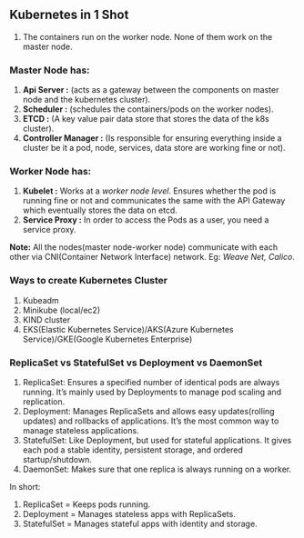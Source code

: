 ## Kubernetes in 1 Shot

1. The containers run on the worker node. None of them work on the master node.

### Master Node has:
1. **Api Server :** (acts as a gateway between the components on master node and the kubernetes cluster).
2. **Scheduler :** (schedules the containers/pods on the worker nodes).
3. **ETCD :** (A key value pair data store that stores the data of the k8s cluster).
4. **Controller Manager :** (Is responsible for ensuring everything inside a cluster be it a pod, node, services, data store are working fine or not).

### Worker Node has:
1. **Kubelet :** Works at a _worker node level_. Ensures whether the pod is running fine or not and communicates the same with the API Gateway which eventually stores the data on etcd.
2. **Service Proxy :** In order to access the Pods as a user, you need a service proxy.

**Note:** All the nodes(master node-worker node) communicate with each other via CNI(Container Network Interface) network. Eg: _Weave Net, Calico_.

### Ways to create Kubernetes Cluster
1. Kubeadm
2. Minikube (local/ec2)
3. KIND cluster
4. EKS(Elastic Kubernetes Service)/AKS(Azure Kubernetes Service)/GKE(Google Kubernetes Enterprise)

### ReplicaSet vs StatefulSet vs Deployment vs DaemonSet
1. ReplicaSet: Ensures a specified number of identical pods are always running. It’s mainly used by Deployments to manage pod scaling and replication.
2. Deployment: Manages ReplicaSets and allows easy updates(rolling updates) and rollbacks of applications. It’s the most common way to manage stateless applications.
3. StatefulSet: Like Deployment, but used for stateful applications. It gives each pod a stable identity, persistent storage, and ordered startup/shutdown.
4. DaemonSet: Makes sure that one replica is always running on a worker.

In short:
1. ReplicaSet = Keeps pods running.
2. Deployment = Manages stateless apps with ReplicaSets.
3. StatefulSet = Manages stateful apps with identity and storage.